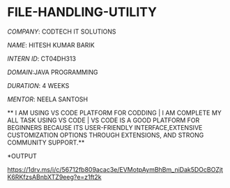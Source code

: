 # FILE-HANDLING-UTILITY

*COMPANY*: CODTECH IT SOLUTIONS

*NAME*: HITESH KUMAR BARIK

*INTERN ID*: CT04DH313 

*DOMAIN*:JAVA PROGRAMMING

*DURATION*: 4 WEEKS

*MENTOR*: NEELA SANTOSH

** I AM USING VS CODE PLATFORM FOR CODDING | I AM COMPLETE MY ALL TASK USING VS CODE | VS CODE IS A GOOD PLATFORM FOR BEGINNERS BECAUSE ITS USER-FRIENDLY INTERFACE,EXTENSIVE CUSTOMIZATION OPTIONS THROUGH EXTENSIONS, AND STRONG COMMUNITY SUPPORT.**

*OUTPUT

https://1drv.ms/i/c/56712fb809acac3e/EVMotpAymBhBm_niDak5DOcBOZjtK6RKfzsABnbXTZ9eeg?e=z1ft2k
